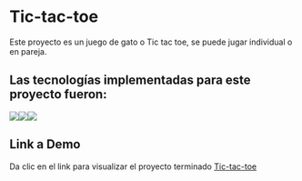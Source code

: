 # Tic-tac-toe
Este proyecto es un juego de gato o Tic tac toe, se puede jugar individual o en pareja.

## Las tecnologías implementadas para este proyecto fueron:
<img src="https://img.shields.io/badge/HTML5-E34F26?style=for-the-badge&logo=html5&logoColor=white" /><img src="https://img.shields.io/badge/CSS3-1572B6?style=for-the-badge&logo=css3&logoColor=white" /><img src="https://img.shields.io/badge/JavaScript-323330?style=for-the-badge&logo=javascript&logoColor=F7DF1E" />

## Link a Demo
Da clic en el link para visualizar el proyecto terminado [Tic-tac-toe](https://tic-tac-toe-elena.netlify.app)

